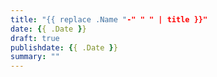 ```yaml
---
title: "{{ replace .Name "-" " " | title }}"
date: {{ .Date }}
draft: true
publishdate: {{ .Date }}
summary: ""
---
```


